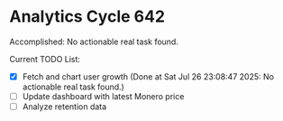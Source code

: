 # Analytics Cycle 642

Accomplished: No actionable real task found.

Current TODO List:

- [x] Fetch and chart user growth  (Done at Sat Jul 26 23:08:47 2025: No actionable real task found.)
- [ ] Update dashboard with latest Monero price
- [ ] Analyze retention data